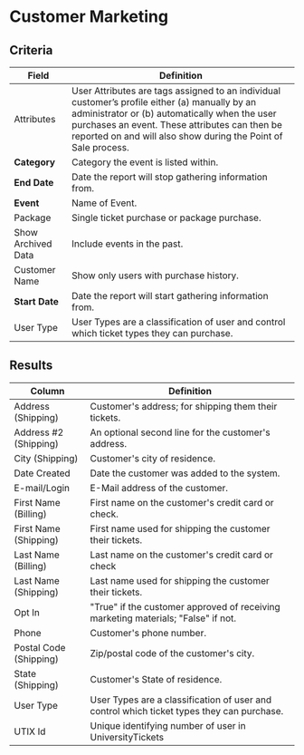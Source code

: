 # Customer Marketing

## Criteria

| **Field** | **Definition** |
| --- | --- |
| Attributes | User Attributes are tags assigned to an individual customer’s profile either (a) manually by an administrator or (b) automatically when the user purchases an event. These attributes can then be reported on and will also show during the Point of Sale process.|
| **Category** | Category the event is listed within. |
| **End Date** | Date the report will stop gathering information from. |
| **Event** |Name of Event.|
| Package | Single ticket purchase or package purchase.|
| Show Archived Data | Include events in the past.|
| Customer Name | Show only users with purchase history. |
| **Start Date** | Date the report will start gathering information from. |
| User Type | User Types are a classification of user and control which ticket types they can purchase. |

## Results

| **Column** | **Definition** |
| --- | --- |
| Address \(Shipping\) |  Customer's address; for shipping them their tickets.|
| Address \#2 \(Shipping\) | An optional second line for the customer's address. |
| City \(Shipping\) | Customer's city of residence.|
| Date Created | Date the customer was added to the system.|
| E-mail/Login | E-Mail address of the customer. |
| First Name \(Billing\) | First name on the customer's credit card or check.|
| First Name \(Shipping\) | First name used for shipping the customer their tickets.|
| Last Name \(Billing\) | Last name on the customer's credit card or check|
| Last Name \(Shipping\) | Last name used for shipping the customer their tickets.|
| Opt In | "True" if the customer approved of receiving marketing materials; "False" if not.|
| Phone | Customer's phone number.|
| Postal Code \(Shipping\) | Zip/postal code of the customer's city.|
| State \(Shipping\) | Customer's State of residence.|
| User Type | User Types are a classification of user and control which ticket types they can purchase. |
| UTIX Id | Unique identifying number of user in UniversityTickets |

